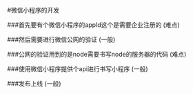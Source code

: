 #微信小程序的开发


###首先要有个微信小程序的appId这个是需要企业注册的 (难点)

###然后需要进行微信公网的验证 (一般)

###公网的验证用到的是node需要书写node的服务器的代码 (难点)

###使用微信小程序提供个api进行书写小程序 (一般)

###发布上线 (一般)